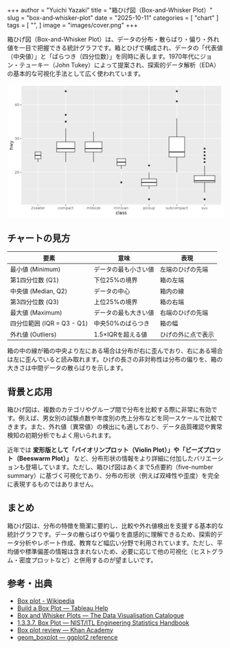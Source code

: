 +++
author = "Yuichi Yazaki"
title = "箱ひげ図（Box-and-Whisker Plot）"
slug = "box-and‐whisker-plot"
date = "2025-10-11"
categories = [
    "chart"
]
tags = [
    "",
]
image = "images/cover.png"
+++

箱ひげ図（Box-and-Whisker Plot）は、データの分布・散らばり・偏り・外れ値を一目で把握できる統計グラフです。箱とひげで構成され、データの「代表値（中央値）」と「ばらつき（四分位数）」を同時に表します。1970年代にジョン・テューキー（John Tukey）によって提案され、探索的データ解析（EDA）の基本的な可視化手法として広く使われています。


<!--more-->

![](images/mainvisual.png)

## チャートの見方

| 要素 | 意味 | 表現 |
|------|------|------|
| 最小値 (Minimum) | データの最も小さい値 | 左端のひげの先端 |
| 第1四分位数 (Q1) | 下位25%の境界 | 箱の左端 |
| 中央値 (Median, Q2) | データの中心 | 箱内の線 |
| 第3四分位数 (Q3) | 上位25%の境界 | 箱の右端 |
| 最大値 (Maximum) | データの最も大きい値 | 右端のひげの先端 |
| 四分位範囲 (IQR = Q3 - Q1) | 中央50%のばらつき | 箱の幅 |
| 外れ値 (Outliers) | 1.5×IQRを超える値 | ひげの外に点で表示 |

箱の中の線が箱の中央より左にある場合は分布が右に歪んでおり、右にある場合は左に歪んでいると読み取れます。ひげの長さの非対称性は分布の偏りを、箱の大きさは中間データの散らばりを示します。


## 背景と応用

箱ひげ図は、複数のカテゴリやグループ間で分布を比較する際に非常に有効です。例えば、男女別の試験点数や年度別の売上分布などを同一スケールで比較できます。また、外れ値（異常値）の検出にも適しており、データ品質確認や異常検知の初期分析でもよく用いられます。

近年では **変形版として「バイオリンプロット（Violin Plot）」や「ビーズプロット（Beeswarm Plot）」** など、分布形状の情報をより詳細に付加したバリエーションも登場しています。ただし、箱ひげ図はあくまで5点要約（five-number summary）に基づく可視化であり、分布の形状（例えば双峰性や歪度）を完全に表現するものではありません。




## まとめ

箱ひげ図は、分布の特徴を簡潔に要約し、比較や外れ値検出を支援する基本的な統計グラフです。データの散らばりや偏りを直感的に理解できるため、探索的データ分析やレポート作成、教育など幅広い分野で利用されています。ただし、平均値や標準偏差の情報は含まれないため、必要に応じて他の可視化（ヒストグラム・密度プロットなど）と併用するのが望ましいです。


## 参考・出典

- [Box plot - Wikipedia](https://en.wikipedia.org/wiki/Box_plot)
- [Build a Box Plot — Tableau Help](https://help.tableau.com/current/pro/desktop/en-us/buildexamples_boxplot.htm)
- [Box and Whisker Plots — The Data Visualisation Catalogue](https://datavizcatalogue.com/methods/box_plot.html)
- [1.3.3.7. Box Plot — NIST/ITL Engineering Statistics Handbook](https://www.itl.nist.gov/div898/handbook/eda/section3/boxplot.htm)
- [Box plot review — Khan Academy](https://www.khanacademy.org/math/statistics-probability/summarizing-quantitative-data/box-whisker-plots/a/box-plot-review)
- [geom_boxplot — ggplot2 reference](https://ggplot2.tidyverse.org/reference/geom_boxplot.html)